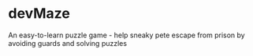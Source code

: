 devMaze
=======

An easy-to-learn puzzle game - help sneaky pete escape from prison by avoiding guards and solving puzzles
